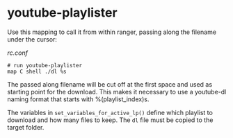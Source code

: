 # youtube-playlister

Use this mapping to call it from within ranger, passing along the filename under the cursor:

_rc.conf_

    # run youtube-playlister
    map C shell ./dl %s

The passed along filename will be cut off at the first space and used as starting point for the download. This makes it necessary to use a youtube-dl naming format that starts with %(playlist_index)s.

The variables in `set_variables_for_active_lp()` define which playlist to download and how many files to keep. The `dl` file must be copied to the target folder.
